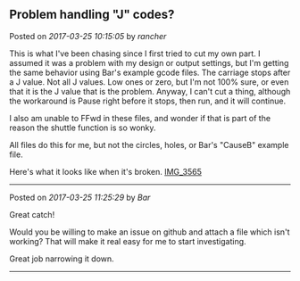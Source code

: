 ## Problem handling "J" codes?
Posted on *2017-03-25 10:15:05* by *rancher*

This is what I've been chasing since I first tried to cut my own part.  I assumed it was a problem with my design or output settings, but I'm getting the same behavior using Bar's example gcode files.  The carriage stops after a J value.  Not all J values.  Low ones or zero, but I'm not 100% sure, or even that it is the J value that is the problem.  Anyway, I can't cut a thing, although the workaround is Pause right before it stops, then run, and it will continue.  
 
I also am unable to FFwd in these files, and wonder if that is part of the reason the shuttle function is so wonky.

All files do this for me, but not the circles, holes, or Bar's "CauseB" example file.

Here's what it looks like when it's broken.
 [IMG_3565](//muut.com/u/maslowcnc/s2/:maslowcnc:4LUN:img_3565.jpg.jpg)

---

Posted on *2017-03-25 11:25:29* by *Bar*

Great catch!

Would you be willing to make an issue on github and attach a file which isn't working? That will make it real easy for me to start investigating. 

Great job narrowing it down.

---

